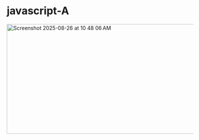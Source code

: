 # javascript-A

<img width="710" height="297" alt="Screenshot 2025-08-26 at 10 48 06 AM" src="https://github.com/user-attachments/assets/d5cd8219-1a82-4262-8a47-0ca3ccc8df7c" />
